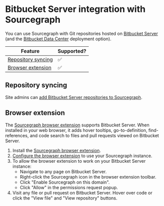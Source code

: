 # Bitbucket Server integration with Sourcegraph

You can use Sourcegraph with Git repositories hosted on [Bitbucket Server](https://www.atlassian.com/software/bitbucket/server) (and the [Bitbucket Data Center](https://www.atlassian.com/enterprise/data-center/bitbucket) deployment option).

| Feature                                                             | Supported? |
| ------------------------------------------------------------------- | ---------- |
| [Repository syncing](../admin/external_service/bitbucket_server.md) | ✅         |
| [Browser extension](#browser-extension)                             | ✅         |

## Repository syncing

Site admins can [add Bitbucket Server repositories to Sourcegraph](../admin/external_service/bitbucket_server.md).

## Browser extension

The [Sourcegraph browser extension](browser_extension.md) supports Bitbucket Server. When installed in your web browser, it adds hover tooltips, go-to-definition, find-references, and code search to files and pull requests viewed on Bitbucket Server.

1.  Install the [Sourcegraph browser extension](browser_extension.md).
1.  [Configure the browser extension](browser_extension.md#configuring-the-sourcegraph-instance-to-use) to use your Sourcegraph instance.
1.  To allow the browser extension to work on your Bitbucket Server instance:
    - Navigate to any page on Bitbucket Server.
    - Right-click the Sourcegraph icon in the browser extension toolbar.
    - Click "Enable Sourcegraph on this domain".
    - Click "Allow" in the permissions request popup.
1.  Visit any file or pull request on Bitbucket Server. Hover over code or click the "View file" and "View repository" buttons.
